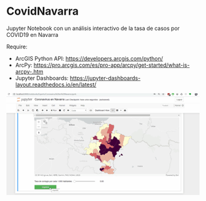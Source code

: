 # CovidNavarra
Jupyter Notebook con un análisis interactivo de la tasa de casos por COVID19 en Navarra

Require:
  - ArcGIS Python API: https://developers.arcgis.com/python/
  - ArcPy: https://pro.arcgis.com/es/pro-app/arcpy/get-started/what-is-arcpy-.htm
  - Jupyter Dashboards: https://jupyter-dashboards-layout.readthedocs.io/en/latest/
  
 ![](images/dashboard.gif)
 
